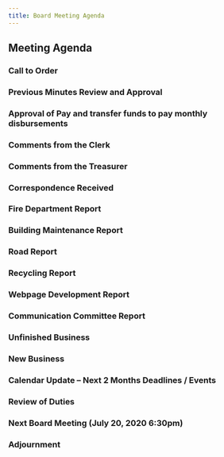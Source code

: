 ```yaml
---
title: Board Meeting Agenda
---
```


## Meeting Agenda
### Call to Order
### Previous Minutes Review and Approval
### Approval of Pay and transfer funds to pay monthly disbursements
### Comments from the Clerk
### Comments from the Treasurer
### Correspondence Received
### Fire Department Report
### Building Maintenance Report
### Road Report
### Recycling Report
### Webpage Development Report
### Communication Committee Report
### Unfinished Business
### New Business
### Calendar Update – Next 2 Months Deadlines / Events
### Review of Duties
### Next Board Meeting (July 20, 2020 6:30pm)
### Adjournment
